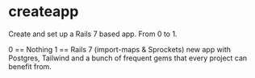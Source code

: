 # createapp
Create and set up a Rails 7 based app. From 0 to 1.

0 == Nothing
1 == 
  Rails 7 (import-maps & Sprockets) new app with Postgres, Tailwind and a bunch of frequent gems that every project can benefit from.
